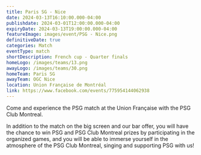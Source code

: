 ```yaml
---
title: Paris SG - Nice
date: 2024-03-13T16:10:00.000-04:00
publishdate: 2024-03-01T12:00:00.000-04:00
expiryDate: 2024-03-13T19:00:00.000-04:00
featureImage: images/event/PSG - Nice.png
definitiveDate: true
categories: Match
eventType: match
shortDescription: French cup - Quarter finals
homeLogo: /images/teams/13.png
awayLogo: /images/teams/30.png
homeTeam: Paris SG
awayTeam: OGC Nice
location: Union Française de Montréal
link: https://www.facebook.com/events/775954144062938
---
```


Come and experience the PSG match at the Union Française with the PSG Club Montreal.

In addition to the match on the big screen and our bar offer, you will have the chance to win PSG and PSG Club Montreal prizes by participating in the organized games, and you will be able to immerse yourself in the atmosphere of the PSG Club Montreal, singing and supporting PSG with us!
